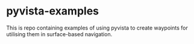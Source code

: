 # pyvista-examples

This is repo containing examples of using pyvista to create waypoints for utilising them in surface-based navigation.
